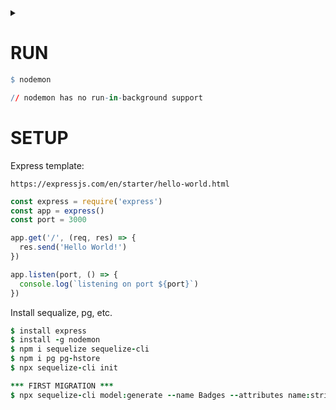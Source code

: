 <details><summary></summary>

0:21 --- 1st migration

</details>

# RUN 
```q
$ nodemon

// nodemon has no run-in-background support
```
# SETUP
Express template:

`https://expressjs.com/en/starter/hello-world.html`

```ts
const express = require('express')
const app = express()
const port = 3000

app.get('/', (req, res) => {
  res.send('Hello World!')
})

app.listen(port, () => {
  console.log(`listening on port ${port}`)
})
```
Install sequalize, pg, etc.
```j
$ install express
$ install -g nodemon
$ npm i sequelize sequelize-cli
$ npm i pg pg-hstore
$ npx sequelize-cli init

*** FIRST MIGRATION *** 
$ npx sequelize-cli model:generate --name Badges --attributes name:string,desc:string,publ:boolean,year:number
```
